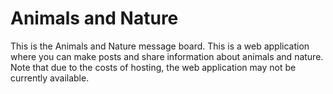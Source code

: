 # Animals and Nature

This is the Animals and Nature message board.   This is a web application where you can make posts and share information about animals and nature.  Note that due to the costs of hosting, the web application may not be currently available.

